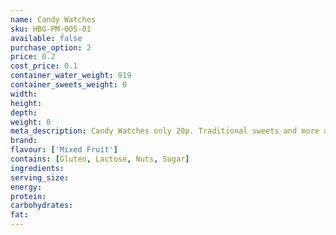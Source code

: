 ```yaml
---
name: Candy Watches
sku: HBG-PM-005-01
available: false
purchase_option: 2
price: 0.2
cost_price: 0.1
container_water_weight: 919
container_sweets_weight: 0
width: 
height: 
depth: 
weight: 0
meta_description: Candy Watches only 20p. Traditional sweets and more at Humbugs Confectionery Store. Specialists in satisfying your sweet tooth!
brand: 
flavour: ['Mixed Fruit']
contains: [Gluten, Lactose, Nuts, Sugar]
ingredients: 
serving_size: 
energy: 
protein: 
carbohydrates: 
fat: 
---
```

